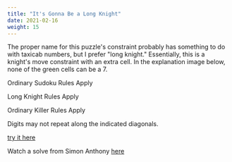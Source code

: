 ```yaml
---
title: "It's Gonna Be a Long Knight"
date: 2021-02-16
weight: 15
---
```


<p>The proper name for this puzzle's constraint probably has something to do with taxicab numbers, but I prefer "long knight." Essentially, this is a knight's move constraint with an extra cell. In the explanation image below, none of the green cells can be a 7.</p>
<p>

</p>
<p>
Ordinary Sudoku Rules Apply
</p>
<p>
Long Knight Rules Apply
</p>
<p>
Ordinary Killer Rules Apply
</p>
<p>
Digits may not repeat along the indicated diagonals.
</p>
<p><a href="https://app.crackingthecryptic.com/qnmh240zpb">try it here</a>

Watch a solve from Simon Anthony <a href="https://www.youtube.com/watch?v=T1WBjdIaJYg">here</a>
</p>